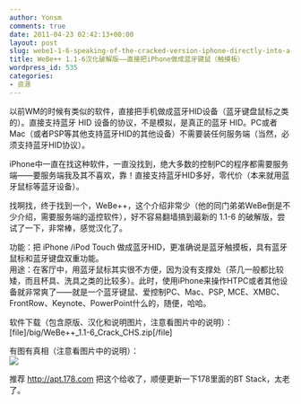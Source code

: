 ```yaml
---
author: Yonsm
comments: true
date: 2011-04-23 02:42:13+00:00
layout: post
slug: webe1-1-6-speaking-of-the-cracked-version-iphone-directly-into-a-bluetooth-mouse-touch-pad
title: WeBe++ 1.1-6汉化破解版——直接把iPhone做成蓝牙键鼠（触摸板）
wordpress_id: 535
categories:
- 资源
---
```


以前WM的时候有类似的软件，直接把手机做成蓝牙HID设备（蓝牙键盘鼠标之类的）。直接支持蓝牙 HID 设备的协议，不是模拟，是真正的蓝牙  HID。PC或者Mac（或者PSP等其他支持蓝牙HID的其他设备）不需要装任何服务端（当然，必须支持蓝牙HID协议）。  
  
iPhone中一直在找这种软件，一直没找到，绝大多数的控制PC的程序都需要服务端——要服务端我及其不喜欢，靠！直接支持蓝牙HID多好，零代价（本来就用蓝牙鼠标等蓝牙设备）。  
  
找啊找，终于找到一个，WeBe++，这个介绍非常少（他的同门弟弟WeBe倒是不少介绍，需要服务端的遥控软件），好不容易翻墙搞到最新的 1.1-6 的破解版，尝试了一下，非常棒，感觉汉化了。<!-- more -->  
  
功能：把 iPhone /iPod Touch 做成蓝牙HID，更准确说是蓝牙触摸板，具有蓝牙鼠标和蓝牙键盘双重功能。  
用途：在客厅中，用蓝牙鼠标其实很不方便，因为没有支撑处（茶几一般都比较矮，而且杯具、洗具之类的比较多）。此时，使用iPhone来操作HTPC或者其他设备就非常爽了——就是一个蓝牙键鼠、爱控制PC、Mac、PSP, MCE、XMBC、FrontRow、Keynote、PowerPoint什么的，随便，哈哈。  
  
软件下载（包含原版、汉化和说明图片，注意看图片中的说明）：  
[file]/big/WeBe++_1.1-6_Crack_CHS.zip[/file]  
  
有图有真相（注意看图片中的说明）：  
[![](HTTP://WWW.Yonsm.NET/wp-content/bo/attachment/1303469168_7035595c.png)](HTTP://WWW.Yonsm.NET/wp-content/bo/attachment/1303469168_7035595c.png)  
  
推荐 http://apt.178.com 把这个给收了，顺便更新一下178里面的BT Stack，太老了。
